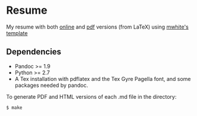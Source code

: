 # Resume

My resume with both [online]() and [pdf]() versions (from LaTeX) using [mwhite's template](https://github.com/mwhite/resume)

## Dependencies

* Pandoc >= 1.9 
* Python >= 2.7
* A Tex installation with pdflatex and the Tex Gyre Pagella font, and some
  packages needed by pandoc.

To generate PDF and HTML versions of each .md file in the directory:

    $ make
